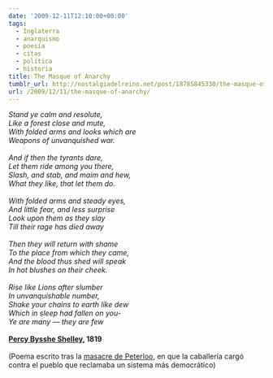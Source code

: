 ```yaml
---
date: '2009-12-11T12:10:00+00:00'
tags:
  - Inglaterra
  - anarquismo
  - poesía
  - citas
  - política
  - historia
title: The Masque of Anarchy
tumblr_url: http://nostalgiadelreino.net/post/18785845330/the-masque-of-anarchy
url: /2009/12/11/the-masque-of-anarchy/
---
```


<p><em>Stand ye calm and resolute,<br/>Like a forest close and mute,<br/>With folded arms and looks which are<br/>Weapons of unvanquished war.<br/><br/>And if then the tyrants dare,<br/>Let them ride among you there,<br/>Slash, and stab, and maim and hew,<br/>What they like, that let them do.<br/><br/>With folded arms and steady eyes,<br/>And little fear, and less surprise<br/>Look upon them as they slay<br/>Till their rage has died away<br/><br/>Then they will return with shame<br/>To the place from which they came,<br/>And the blood thus shed will speak<br/>In hot blushes on their cheek.<br/><br/>Rise like Lions after slumber<br/>In unvanquishable number,<br/>Shake your chains to earth like dew<br/>Which in sleep had fallen on you-<br/>Ye are many — they are few</em><br/><br/><strong><a href="http://es.wikipedia.org/wiki/Percy_Bysshe_Shelley">Percy Bysshe Shelley</a>, 1819</strong><br/><br/>(Poema escrito tras la <a href="http://es.wikipedia.org/wiki/Masacre_de_Peterloo">masacre de Peterloo</a>, en que la caballería cargó contra el pueblo que reclamaba un sistema más democrático)</p><div class="blogger-post-footer"><img width="1" height="1" src="https://blogger.googleusercontent.com/tracker/1180118427259117074-3691024299514061659?l=nostalgiadelreino.blogspot.com" alt=""/></div>